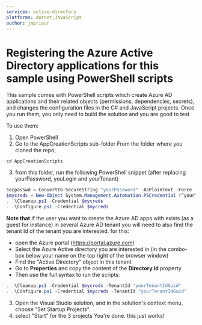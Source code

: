 ```yaml
---
services: active-directory
platforms: dotnet,JavaScript
author: jmprieur
---
```


# Registering the Azure Active Directory applications for this sample using PowerShell scripts

This sample comes with PowerShell scripts which create Azure AD applications and their related objects (permissions, dependencies, secrets), and changes the configuration files in the C# and JavaScript projects. Once you run them, you only need to build the solution and you are good to test

To use them:

1. Open PowerShell 
2. Go to the AppCreationScripts sub-folder
From the folder where you cloned the repo, 
```
cd AppCreationScripts
```

3. from this folder, run the following PowerShell snippet (after replacing yourPassword, youLogin and yourTenant)
```PowerShell
secpasswd = ConvertTo-SecureString "yourPassword" -AsPlainText -Force
$mycreds = New-Object System.Management.Automation.PSCredential (“yourlogin@yourtenant.onmicrosoft.com”, $secpasswd)
. .\Cleanup.ps1 -Credential $mycreds
. .\Configure.ps1 -Credential $mycreds
```


**Note that**
 if the user you want to create the Azure AD apps with  exists (as a guest for instance) in several Azure AD tenant you will need to also find the tenant Id of the tenant you are interested. 
for this:
- open the Azure portal (https://portal.azure.com)
- Select the Azure Active directory you are interested in (in the combo-box below your name on the top right of the browser window)
- Find the "Active Directory" object in this tenant
- Go to **Properties** and copy the content of the **Directory Id** property 
- Then use the full syntax to run the scripts:
```PowerShell
. .\Cleanup.ps1 -Credential $mycreds -TenantId "yourTenantIdGuid"
. .\Configure.ps1 -Credential $mycreds -TenantId "yourTenantIdGuid"
```

3. Open the Visual Studio solution, and in the solution's context menu, choose "Set Startup Projects". 
4. select "Start" for the 3 projects
You're done. this just works!
